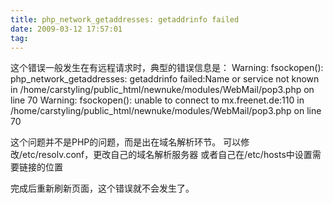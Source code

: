 ```yaml
---
title: php_network_getaddresses: getaddrinfo failed
date: 2009-03-12 17:57:01
tag: 
---
```


这个错误一般发生在有远程请求时，典型的错误信息是：
Warning: fsockopen(): php_network_getaddresses: getaddrinfo failed:Name or service not known in /home/carstyling/public_html/newnuke/modules/WebMail/pop3.php on line 70
Warning: fsockopen(): unable to connect to mx.freenet.de:110 in /home/carstyling/public_html/newnuke/modules/WebMail/pop3.php on line 70

这个问题并不是PHP的问题，而是出在域名解析环节。
可以修改/etc/resolv.conf，更改自己的域名解析服务器
或者自己在/etc/hosts中设置需要链接的位置

完成后重新刷新页面，这个错误就不会发生了。














